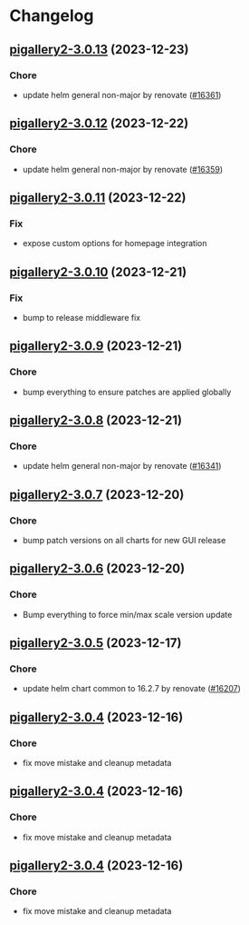 # Changelog



## [pigallery2-3.0.13](https://github.com/truecharts/charts/compare/pigallery2-3.0.12...pigallery2-3.0.13) (2023-12-23)

### Chore

- update helm general non-major by renovate ([#16361](https://github.com/truecharts/charts/issues/16361))
  
  


## [pigallery2-3.0.12](https://github.com/truecharts/charts/compare/pigallery2-3.0.11...pigallery2-3.0.12) (2023-12-22)

### Chore

- update helm general non-major by renovate ([#16359](https://github.com/truecharts/charts/issues/16359))
  
  


## [pigallery2-3.0.11](https://github.com/truecharts/charts/compare/pigallery2-3.0.10...pigallery2-3.0.11) (2023-12-22)

### Fix

- expose custom options for homepage integration
  
  


## [pigallery2-3.0.10](https://github.com/truecharts/charts/compare/pigallery2-3.0.9...pigallery2-3.0.10) (2023-12-21)

### Fix

- bump to release middleware fix
  
  


## [pigallery2-3.0.9](https://github.com/truecharts/charts/compare/pigallery2-3.0.8...pigallery2-3.0.9) (2023-12-21)

### Chore

- bump everything to ensure patches are applied globally
  
  


## [pigallery2-3.0.8](https://github.com/truecharts/charts/compare/pigallery2-3.0.7...pigallery2-3.0.8) (2023-12-21)

### Chore

- update helm general non-major by renovate ([#16341](https://github.com/truecharts/charts/issues/16341))
  
  


## [pigallery2-3.0.7](https://github.com/truecharts/charts/compare/pigallery2-3.0.6...pigallery2-3.0.7) (2023-12-20)

### Chore

- bump patch versions on all charts for new GUI release
  
  


## [pigallery2-3.0.6](https://github.com/truecharts/charts/compare/pigallery2-3.0.5...pigallery2-3.0.6) (2023-12-20)

### Chore

- Bump everything to force min/max scale version update
  
  


## [pigallery2-3.0.5](https://github.com/truecharts/charts/compare/pigallery2-3.0.4...pigallery2-3.0.5) (2023-12-17)

### Chore

- update helm chart common to 16.2.7 by renovate ([#16207](https://github.com/truecharts/charts/issues/16207))
  
  


## [pigallery2-3.0.4](https://github.com/truecharts/charts/compare/pigallery2-2.0.14...pigallery2-3.0.4) (2023-12-16)

### Chore

- fix move mistake and cleanup metadata
  
  


## [pigallery2-3.0.4](https://github.com/truecharts/charts/compare/pigallery2-2.0.14...pigallery2-3.0.4) (2023-12-16)

### Chore

- fix move mistake and cleanup metadata
  
  


## [pigallery2-3.0.4](https://github.com/truecharts/charts/compare/pigallery2-2.0.14...pigallery2-3.0.4) (2023-12-16)

### Chore

- fix move mistake and cleanup metadata
  
  